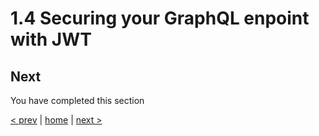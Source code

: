 # 1.4 Securing your GraphQL enpoint with JWT




## Next

You have completed this section

[< prev](./1_3_queries_and_mutations.md) | [home](../readme.md) | [next >](./1_5_setup_supergraph_with_apollo_os.md)